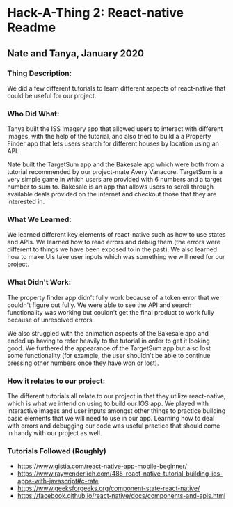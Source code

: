 # Hack-A-Thing 2: React-native Readme
## Nate and Tanya, January 2020
### Thing Description:
We did a few different tutorials to learn different aspects of react-native that could be useful for our project.

### Who Did What:
Tanya built the ISS Imagery app that allowed users to interact with different images, with the help of the tutorial, and also tried to build a a Property Finder app that lets users search for different houses by location using an API.

Nate built the TargetSum app and the Bakesale app which were both from a tutorial recommended by our project-mate Avery Vanacore. TargetSum is a very simple game in which users are provided with 6 numbers and a target number to sum to. Bakesale is an app that allows users to scroll through available deals provided on the internet and checkout those that they are interested in. 

### What We Learned:
We learned different key elements of react-native such as how to use states and APIs. We learned how to read errors and debug them (the errors were different to things we have been exposed to in the past). We also learned how to make UIs take user inputs which was something we will need for our project.

### What Didn't Work:
The property finder app didn't fully work because of a token error that we couldn't figure out fully. We were able to see the API and search functionality was working but couldn't get the final product to work fully because of unresolved errors.

We also struggled with the animation aspects of the Bakesale app and ended up having to refer heavily to the tutorial in order to get it looking good. We furthered the appearance of the TargetSum app but also lost some functionality (for example, the user shouldn't be able to continue pressing other numbers once they have won or lost).

### How it relates to our project:
The different tutorials all relate to our project in that they utilize react-native, which is what we intend on using to build our IOS app. We played with interactive images and user inputs amongst other things to practice building basic elements that we will need to use in our app. Learning how to deal with errors and debugging our code was useful practice that should come in handy with our project as well. 

### Tutorials Followed (Roughly)
* https://www.gistia.com/react-native-app-mobile-beginner/ 
* https://www.raywenderlich.com/485-react-native-tutorial-building-ios-apps-with-javascript#c-rate
* https://www.geeksforgeeks.org/component-state-react-native/
* https://facebook.github.io/react-native/docs/components-and-apis.html

